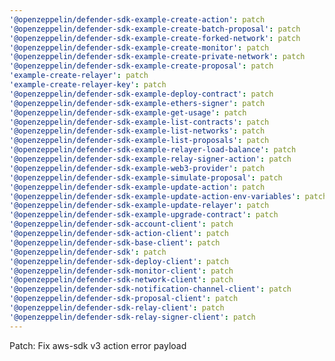 ```yaml
---
'@openzeppelin/defender-sdk-example-create-action': patch
'@openzeppelin/defender-sdk-example-create-batch-proposal': patch
'@openzeppelin/defender-sdk-example-create-forked-network': patch
'@openzeppelin/defender-sdk-example-create-monitor': patch
'@openzeppelin/defender-sdk-example-create-private-network': patch
'@openzeppelin/defender-sdk-example-create-proposal': patch
'example-create-relayer': patch
'example-create-relayer-key': patch
'@openzeppelin/defender-sdk-example-deploy-contract': patch
'@openzeppelin/defender-sdk-example-ethers-signer': patch
'@openzeppelin/defender-sdk-example-get-usage': patch
'@openzeppelin/defender-sdk-example-list-contracts': patch
'@openzeppelin/defender-sdk-example-list-networks': patch
'@openzeppelin/defender-sdk-example-list-proposals': patch
'@openzeppelin/defender-sdk-example-relayer-load-balance': patch
'@openzeppelin/defender-sdk-example-relay-signer-action': patch
'@openzeppelin/defender-sdk-example-web3-provider': patch
'@openzeppelin/defender-sdk-example-simulate-proposal': patch
'@openzeppelin/defender-sdk-example-update-action': patch
'@openzeppelin/defender-sdk-example-update-action-env-variables': patch
'@openzeppelin/defender-sdk-example-update-relayer': patch
'@openzeppelin/defender-sdk-example-upgrade-contract': patch
'@openzeppelin/defender-sdk-account-client': patch
'@openzeppelin/defender-sdk-action-client': patch
'@openzeppelin/defender-sdk-base-client': patch
'@openzeppelin/defender-sdk': patch
'@openzeppelin/defender-sdk-deploy-client': patch
'@openzeppelin/defender-sdk-monitor-client': patch
'@openzeppelin/defender-sdk-network-client': patch
'@openzeppelin/defender-sdk-notification-channel-client': patch
'@openzeppelin/defender-sdk-proposal-client': patch
'@openzeppelin/defender-sdk-relay-client': patch
'@openzeppelin/defender-sdk-relay-signer-client': patch
---
```


Patch: Fix aws-sdk v3 action error payload
